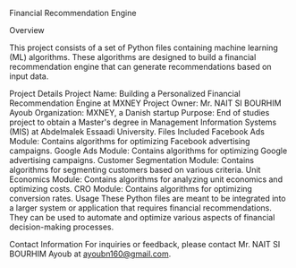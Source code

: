 Financial Recommendation Engine

Overview

This project consists of a set of Python files containing machine learning (ML) algorithms. These algorithms are designed to build a financial recommendation engine that can generate recommendations based on input data.

Project Details
Project Name: Building a Personalized Financial Recommendation Engine at MXNEY
Project Owner: Mr. NAIT SI BOURHIM Ayoub
Organization: MXNEY, a Danish startup
Purpose: End of studies project to obtain a Master's degree in Management Information Systems (MIS) at Abdelmalek Essaadi University.
Files Included
Facebook Ads Module: Contains algorithms for optimizing Facebook advertising campaigns.
Google Ads Module: Contains algorithms for optimizing Google advertising campaigns.
Customer Segmentation Module: Contains algorithms for segmenting customers based on various criteria.
Unit Economics Module: Contains algorithms for analyzing unit economics and optimizing costs.
CRO Module: Contains algorithms for optimizing conversion rates.
Usage
These Python files are meant to be integrated into a larger system or application that requires financial recommendations. They can be used to automate and optimize various aspects of financial decision-making processes.

Contact Information
For inquiries or feedback, please contact Mr. NAIT SI BOURHIM Ayoub at ayoubn160@gmail.com.

